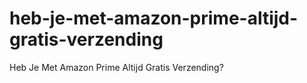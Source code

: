 # heb-je-met-amazon-prime-altijd-gratis-verzending
Heb Je Met Amazon Prime Altijd Gratis Verzending?
